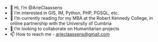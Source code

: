 - 👋 Hi, I’m @ArieClaassens
- 👀 I’m interested in GIS, IM, Python, PHP, PGSQL, etc.
- 🌱 I’m currently reading for my MBA at the Robert Kennedy College, in online partnership with the University of Cumbria
- 💞️ I’m looking to collaborate on Humanitarian projects
- 📫 How to reach me - arieclaassens@gmail.com

<!---
ArieClaassens/ArieClaassens is a ✨ special ✨ repository because its `README.md` (this file) appears on your GitHub profile.
You can click the Preview link to take a look at your changes.
--->
